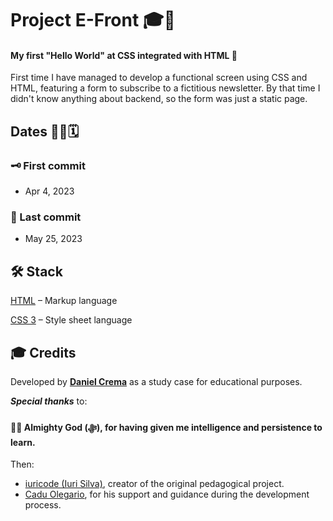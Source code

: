 # Project E-Front 🎓🚀
#### My first "Hello World" at CSS integrated with HTML 🎉

First time I have managed to develop a functional screen using CSS and HTML, featuring a form to subscribe to a fictitious newsletter. By that time I didn't know anything about backend, so the form was just a static page.

## Dates 👨‍💻🗓️
### 🗝️ First commit
- Apr 4, 2023
### 🔐 Last commit
- May 25, 2023

## 🛠️ Stack
[HTML](https://html.spec.whatwg.org/multipage/) – Markup language

[CSS 3](https://www.python.org) – Style sheet language

## 🎓 Credits
Developed by [**Daniel Crema**](https://github.com/DanielCrema) as a study case for educational purposes.

***Special thanks*** to:
#### 🕋🤲 **Almighty God** (ﷻ), for having given me intelligence and persistence to learn.

Then:
- [iuricode (Iuri Silva)](https://github.com/iuricode), creator of the original pedagogical project.
- [Cadu Olegario](https://github.com/CaduOlegario), for his support and guidance during the development process.